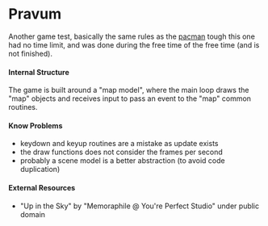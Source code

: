 # Pravum

Another game test, basically the same rules as the [pacman](https://github.com/eadwardus/pacman)
tough this one had no time limit, and was done during the free time of the
free time (and is not finished).

#### Internal Structure
The game is built around a "map model", where the main loop draws the
"map" objects and receives input to pass an event to the "map" common routines.

#### Know Problems
* keydown and keyup routines are a mistake as update exists
* the draw functions does not consider the frames per second
* probably a scene model is a better abstraction (to avoid code duplication)

#### External Resources
* "Up in the Sky" by "Memoraphile @ You're Perfect Studio" under public domain
